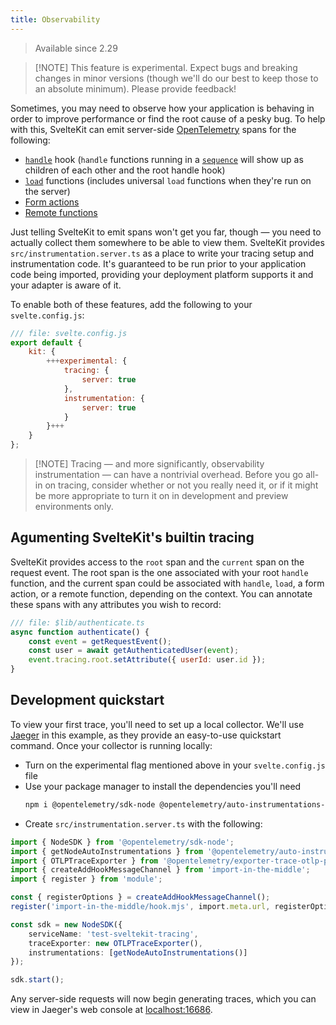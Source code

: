 ```yaml
---
title: Observability
---
```


<blockquote class="since note">
	<p>Available since 2.29</p>
</blockquote>

> [!NOTE] This feature is experimental. Expect bugs and breaking changes in minor versions (though we'll do our best to keep those to an absolute minimum). Please provide feedback!

Sometimes, you may need to observe how your application is behaving in order to improve performance or find the root cause of a pesky bug. To help with this, SvelteKit can emit server-side [OpenTelemetry](https://opentelemetry.io) spans for the following:

- [`handle`](hooks#Server-hooks-handle) hook (`handle` functions running in a [`sequence`](@sveltejs-kit-hooks#sequence) will show up as children of each other and the root handle hook)
- [`load`](load) functions (includes universal `load` functions when they're run on the server)
- [Form actions](form-actions)
- [Remote functions](remote-functions)

Just telling SvelteKit to emit spans won't get you far, though — you need to actually collect them somewhere to be able to view them. SvelteKit provides `src/instrumentation.server.ts` as a place to write your tracing setup and instrumentation code. It's guaranteed to be run prior to your application code being imported, providing your deployment platform supports it and your adapter is aware of it.

To enable both of these features, add the following to your `svelte.config.js`:

```js
/// file: svelte.config.js
export default {
	kit: {
		+++experimental: {
			tracing: {
				server: true
			},
			instrumentation: {
				server: true
			}
		}+++
	}
};
```

> [!NOTE] Tracing — and more significantly, observability instrumentation — can have a nontrivial overhead. Before you go all-in on tracing, consider whether or not you really need it, or if it might be more appropriate to turn it on in development and preview environments only.

## Agumenting SvelteKit's builtin tracing

SvelteKit provides access to the `root` span and the `current` span on the request event. The root span is the one associated with your root `handle` function, and the current span could be associated with `handle`, `load`, a form action, or a remote function, depending on the context. You can annotate these spans with any attributes you wish to record:

```js
/// file: $lib/authenticate.ts
async function authenticate() {
	const event = getRequestEvent();
	const user = await getAuthenticatedUser(event);
	event.tracing.root.setAttribute({ userId: user.id });
}
```

## Development quickstart

To view your first trace, you'll need to set up a local collector. We'll use [Jaeger](https://www.jaegertracing.io/docs/getting-started/) in this example, as they provide an easy-to-use quickstart command. Once your collector is running locally:

- Turn on the experimental flag mentioned above in your `svelte.config.js` file
- Use your package manager to install the dependencies you'll need
  ```sh
  npm i @opentelemetry/sdk-node @opentelemetry/auto-instrumentations-node @opentelemetry/exporter-trace-oltp-proto import-in-the-middle
  ```
- Create `src/instrumentation.server.ts` with the following:

```ts
import { NodeSDK } from '@opentelemetry/sdk-node';
import { getNodeAutoInstrumentations } from '@opentelemetry/auto-instrumentations-node';
import { OTLPTraceExporter } from '@opentelemetry/exporter-trace-otlp-proto';
import { createAddHookMessageChannel } from 'import-in-the-middle';
import { register } from 'module';

const { registerOptions } = createAddHookMessageChannel();
register('import-in-the-middle/hook.mjs', import.meta.url, registerOptions);

const sdk = new NodeSDK({
	serviceName: 'test-sveltekit-tracing',
	traceExporter: new OTLPTraceExporter(),
	instrumentations: [getNodeAutoInstrumentations()]
});

sdk.start();
```

Any server-side requests will now begin generating traces, which you can view in Jaeger's web console at [localhost:16686](http://localhost:16686).

